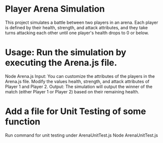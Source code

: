 # Player Arena Simulation
This project simulates a battle between two players in an arena. Each player is defined by their health, strength, and attack attributes, and they take turns attacking each other until one player's health drops to 0 or below.
# Usage: Run the simulation by executing the Arena.js file.
Node Arena.js
Input: You can customize the attributes of the players in the Arena.js file. 
Modify the values  health, strength, and attack attributes of Player 1 and Player 2.
Output: The simulation will output the winner of the match (either Player 1 or Player 2) based on their remaining health.
# Add a file for Unit Testing of some function
Run command for unit testing under ArenaUnitTest.js
Node ArenaUnitTest.js